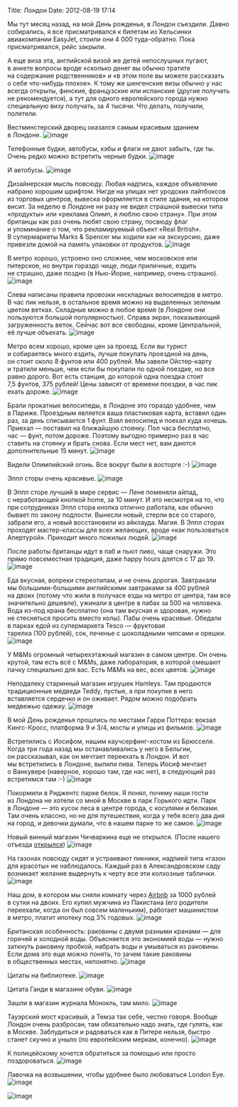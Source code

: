 Title: Лондон
Date: 2012-08-19 17:14

Мы тут месяц назад, на мой День рожденья, в Лондон съездили. Давно собирались, я все присматривался к билетам из Хельсинки авиакомпании EasyJet, стоили они 4 000 туда-обратно. Пока присматривался, рейс закрыли.

А еще виза эта, английской визой же детей непослушных пугают, в анкете вопросы вроде «сколько денег вы обычно тратите на содержание родственников» и «в этом поле вы можете рассказать о себе что-нибудь плохое». К тому же шенгенские визы обычно у нас всегда открыты, финские, французские или испанские (другие получать не рекомендуется), а тут для одного европейского города нужно специальную визу получать, за 4 тысячи. Что делать, получили, полетели. 

Вестминстерский дворец оказался самым красивым зданием в Лондоне.
![image](http://lh6.googleusercontent.com/-eMv7mgIRAaY/UCuApFXMY_I/AAAAAAAAAmg/-sGR4Lk9niY/s1000/IMG_1282.JPG)

<!--more-->

Телефонные будки, автобусы, кэбы и флаги не дают забыть, где ты. Очень редко можно встретить черные будки.
![image](https://lh3.googleusercontent.com/-YldpUnibZ0o/UD5aKVIfeFI/AAAAAAAACmU/RH3OSkJbaSQ/s1000/2.jpg)

И автобусы.
![image](http://lh5.googleusercontent.com/-iBy0-9QHVAg/UCuBNq55mfI/AAAAAAAAAvM/HqU9P_9Ewe0/s1000/IMG_1422.JPG)

Дизайнерская мысль повсюду. Любая надпись, каждое объявление набрано хорошим шрифтом. Нигде на улицах нет уродских лайтбоксов из торговых центров, вывеска оформляется в стиле здания, на котором висит. За неделю в Лондоне ни разу не видел страшной вывески типа «продукты» или «реклама Олимп, я люблю свою страну». При этом британцы как раз очень любят свою страну, посвюду флаг и упоминание о том, что рекламируемый объект «Real British». В супермаркеты Marks & Spencer мы ходили как на экскурсию, даже привезли домой на память упаковки от продуктов.
![image](https://lh6.googleusercontent.com/-FeusRhp4S9k/UD5aKQ64coI/AAAAAAAACmY/OCWCi1Tidbc/s1000/3.jpg)

В метро хорошо, устроено оно сложнее, чем московское или питерское, но внутри гораздо чище, люди приличные, ездить не страшно, даже поздно (в Нью-Йорке, например, очень страшно).
![image](https://lh4.googleusercontent.com/-Ptlk2yV6Mtw/UD5aL4Eo2wI/AAAAAAAACmo/BdNDPT9HmgA/s1000/4.jpg)

Слева написаны правила провозки нескладных велосипедов в метро. В час пик нельзя, в остальное время можно на выделенных зеленым цветом ветках. Складные можно в любое время (в Лондоне они пользуются большой популярностью). Справа экран, показывающий загруженность веток. Сейчас вот все свободны, кроме Центральной, её лучше объехать.
![image](https://lh5.googleusercontent.com/-SdibeldlTZo/UD5aMfVj4BI/AAAAAAAACms/zoRJ_4PIDuU/s1000/5.jpg)

Метро всем хорошо, кроме цен за проезд. Если вы турист и собираетесь много ездить, лучше покупать проездной на день, он стоит около 8 фунтов или 400 рублей. Мы завели Ойстер-карту и тратили меньше, чем если бы покупали по одной поездке, но все равно дорого. Вот есть станция, до которой одна поездка стоит 7,5 фунтов, 375 рублей! Цены зависят от времени поездки, в час пик ехать дороже.
![image](http://lh4.googleusercontent.com/-ZwC-DxwaeeY/UCuBbZqldaI/AAAAAAAAAyI/gUG_gBrfMCk/s1000/IMG_1459.JPG)

Брали прокатные велосипеды, в Лондоне это гораздо удобнее, чем в Париже. Проездным является ваша пластиковая карта, вставил один раз, за день списывается 1 фунт. Взял велосипед и поехал куда хочешь. Приехал — поставил на ближайшую стоянку. Пол часа бесплатно, час — фунт, потом дороже. Поэтому выгодно примерно раз в час ставить на стоянку и брать снова. Если мест нет, вам даются дополнительные 15 минут.
![image](https://lh4.googleusercontent.com/-5ybksIZHWGw/UD5aMmyR3qI/AAAAAAAACmw/EeHiL9FaWoA/s1000/6.jpg)

Видели Олимпийский огонь. Все вокруг были в восторге :-)
![image](https://lh3.googleusercontent.com/-qrDJ49HGaSw/UD5aOTFnV0I/AAAAAAAACnA/XqFFLfOWkU0/s1000/7.jpg)

Эппл сторы очень красивые.
![image](http://lh5.googleusercontent.com/-ISpdwy1ftX4/UCuBOwjwvJI/AAAAAAAAAv8/8Q0Yy5gFt_M/s1000/IMG_1429.JPG)

В Эппл сторе лучший в мире сервис — Лене поменяли айпад, с неработающей кнопкой home, за 10 минут. И это несмотря на то, что при сотрудниках Эппл стора кнопка отлично работала, как обычно бывает по закону подлости. Вынесли новый, стерли все со старого, забрали его, а новый восстановили из айклауда. Магия. В Эппл сторах проходят мастер-классы для всех желающих, вроде «как пользоваться Апертурой». Приходит много пожилых людей.
![image](https://lh4.googleusercontent.com/-DJt7GCG3igQ/UD5aOkSr5AI/AAAAAAAACnE/kgfA56TMhpo/s1000/8.jpg)

После работы британцы идут в паб и пьют пиво, чаще снаружи. Это прямо повсеместная традиция, даже happy hours длятся с 17 до 19.
![image](https://lh5.googleusercontent.com/-8iYotWnc1Js/UD5aO5n_qeI/AAAAAAAACnI/Z5oPu3aWqZg/s1000/9.jpg)

Еда вкусная, вопреки стереотипам, и не очень дорогая. Завтракали мы большими-большими английскими завтраками за 400 рублей на двоих (потому что жили в получасе езды на метро от центра, там все значительно дешевле), ужинали в центре в пабах за 500 на человека. Вода из-под крана бесплатно (она там вкусная и здоровая, нужно не стесняться просить вместо колы). Пабы очень красивые. Обедали в парках едой из супермаркета Tesco — фруктовая тарелка (100 рублей), сок, печенье с шоколадными чипсами и орешки.
![image](https://lh4.googleusercontent.com/-NuZ4sG0Ia60/UD5aFm_FBnI/AAAAAAAAClo/g3pf2Si2akw/s1000/10.jpg)

У M&Ms огромный четырехэтажный магазин в самом центре. Он очень крутой, там есть всё с M&Ms, даже лаборатория, в которой смешают пачку специально для вас. Есть M&Ms на вес, всех цветов.
![image](https://lh3.googleusercontent.com/-Rh13jBkAWP4/UD5aINfmXUI/AAAAAAAACl8/63vaPmrW-NU/s1000/13.jpg)

Неподалеку старинный магазин игрушек Hamleys. Там продаются традиционные медведи Teddy, пустые, а при покупке в него вставляется сердечко и он оживает. Рядом можно подобрать медвежью одежку.
![image](https://lh5.googleusercontent.com/-hv1JJTkpsrA/UD5aIGd4qnI/AAAAAAAACmA/Ed9AFtYVLCI/s1000/14.jpg)

В мой День рожденья прошлись по местами Гарри Поттера: вокзал Кингс-Кросс, платформа 9 и 3/4, мосты и улицы из фильмов.
![image](https://lh5.googleusercontent.com/-BZjDyGHb7Qo/UD5aJ4bREtI/AAAAAAAACmQ/FUzcU8v1i20/s1000/15.jpg)

Встретились с Иосифом, нашим каучсерфинг-хостом из Брюсселя. Когда три года назад мы останавливались у него в Бельгии, он рассказывал, как он мечтает переехать в Лондон. И вот мы встретились в Лондоне, выпили пива. Теперь Иосиф мечтает о Ванкувере (наверное, хорошо там, где нас нет), в следующий раз встретимся там :-)
![image](http://lh3.googleusercontent.com/-Vwluzho-nyI/UCuBO3WqSzI/AAAAAAAAA7I/RE3GuP63uMw/s1000/IMG_1426.JPG)

Покормили в Риджентс парке белок. Я понял, почему наши гости из Лондона не хотели со мной в Москве в парк Горького идти. Парк в Лондоне — это кусок леса в центре города, с косулями и белками. Там очень классно, но не для путешествия, когда у тебя всего два дня на город, и девочки думали, что в нашем парке то же самое.
![image](http://lh3.googleusercontent.com/-GgQdfcFce8s/UCuBHeiANaI/AAAAAAAAAt8/76GGohERg2Y/s1000/IMG_1403.JPG)

Новый винный магазин Чичваркина еще не открылся. (После нашего отъезда [открылся](http://moscowlondon.livejournal.com/588394.html))
![image](http://lh5.googleusercontent.com/-g-sktn47_IE/UCuA4100jfI/AAAAAAAAAqo/lwZWtOpJerc/s1000/IMG_1357.JPG)

На газонах повсюду сидят и устраивают пикники, надпией типа «газон для красоты» не наблюдалось. Каждый раз в Александровском саду возникает желание выдернуть к черту все эти колхозные таблички.
![image](http://lh5.googleusercontent.com/-oWF0O4_DC1k/UCuAprQRpGI/AAAAAAAAAmo/Lq5HIJASQMo/s1000/IMG_1288.JPG)

Наш дом, в котором мы сняли комнату через [Airbnb](http://airbnb.com) за 1000 рублей в сутки на двоих. Его купил мужчина из Пакистана (его родители переехали, когда он был совсем маленьким), работает машинистом в метро, платит ипотеку под 3% годовых.
![image](https://lh3.googleusercontent.com/--bIMvf6N1IA/UCuBAto3GYI/AAAAAAAAAsQ/CCG1p5Cw3rs/s1000/IMG_1382.JPG)

Британская особенность: раковины с двумя разными кранами — для горячей и холодной воды. Объясняется это экономией воды — нужно заткнуть раковину пробкой, набрать воды и умываться из раковины. Если дома это еще можно понять, то зачем такие раковины в общественных местах, непонятно.
![image](https://lh4.googleusercontent.com/-dBj4Epa6lP4/UD5aFvmhOiI/AAAAAAAAClg/ac70ergUCeM/s1000/11.jpg)

Цитаты на библиотеке.
![image](http://lh4.googleusercontent.com/-TKIbiIOS23k/UCuBCameSZI/AAAAAAAAAs4/0ONo-TBrDdU/s1000/IMG_1388.JPG)

Цитата Ганди в магазине обуви.
![image](http://lh3.googleusercontent.com/-X32CnljrGrw/UCuBRxZ055I/AAAAAAAAAwY/15aGtQ7ugA8/s1000/IMG_1440.jpg)

Зашли в магазин журнала Монокль, там мило.
![image](http://lh5.googleusercontent.com/-ZlyN2LoOgjE/UCuBUvHNApI/AAAAAAAAAw8/oj7gcHter78/s1000/IMG_1442.JPG)

Тауэрский мост красивый, а Темза так себе, честно говоря. Вообще Лондон очень разбросан, там обязательно надо знать, где гулять, как в Москве. Заблудиться и радоваться как в Питере нельзя, быстро станет скучно и уныло (по европейским меркам, конечно).
![image](http://lh3.googleusercontent.com/-IioX4JoQlBs/UCuBBtNLqLI/AAAAAAAAAsg/85a8mg3G2DA/s1000/IMG_1384.JPG)

К полицейскому хочется обратиться за помощью или просто поздороваться.
![image](http://lh6.googleusercontent.com/-qCSq2a3MojA/UCuBb20VWnI/AAAAAAAAAyM/bRn3hZrjgB4/s1000/IMG_1909.JPG)

Лавочка на возвышении, чтобы удобнее было любоваться London Eye.
![image](http://lh6.googleusercontent.com/-U8tjV5Z4jho/UCuBmywl5LI/AAAAAAAAA04/nlYRodyVR94/s1000/IMG_1957.JPG)

![image](https://lh4.googleusercontent.com/-e9f25Jjj3tE/UD5aFuqvfhI/AAAAAAAAClk/GOOzz5q6HX4/s1000/1.jpg)

